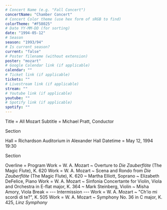 ```yaml
---
# Concert Name (e.g. "Fall Concert")
concertName: "Chamber Concert"
# Concert Color theme (use hex form of sRGB to find)
colorTheme: "#F58025"
# Date YY-MM-DD (for sorting)
date: "1994-05-12"
# Season
season: "1993/94"
# Is current season?
current: "false"
# Poster filename (without extension)
poster: "mozart"
# Google Calendar link (if applicable)
calendar: ""
# Ticket link (if applicable)
tickets: ""
# Livestream link (if applicable)
stream: ""
# Youtube link (if applicable)
youtube: ""
# Spotify link (if applicable)
spotify: ""
---
```

Title = All Mozart
Subtitle = Michael Pratt, Conductor

Section

Hall = Richardson Auditorium in Alexander Hall
Datetime = May 12, 1994 19:30

Section

Overline = Program
Work = W. A. Mozart ~ Overture to *Die Zauberflöte* (The Magic Flute), K. 620
Work = W. A. Mozart ~ Scena and Rondo from *Die Zauberflöte* (The Magic Flute), K. 620 ~ Martha Elliott, Soprano ~ Elizabeth DeFelice, Piano
Work = W. A. Mozart ~ Sinfonia Concertante for Violin, Viola and Orchestra in E-flat major, K. 364 ~ Mark Steinberg, Violin ~ Misha Amory, Viola
Break = --- Intermission ---
Work = W. A. Mozart ~ "Ch'io mi scordi di te?", K. 505
Work = W. A. Mozart ~ Symphony No. 36 in C major, K. 425, *Linz Symphony*
